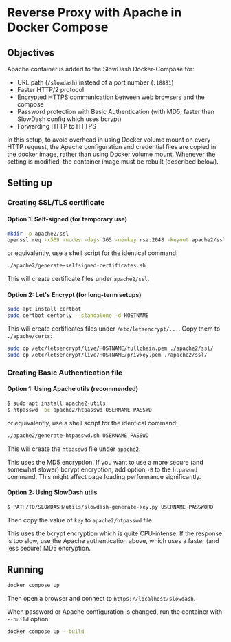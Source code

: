 
# Reverse Proxy with Apache in Docker Compose

## Objectives
Apache container is added to the SlowDash Docker-Compose for:

- URL path (`/slowdash`) instead of a port number (`:18881`)
- Faster HTTP/2 protocol
- Encrypted HTTPS communication between web browsers and the compose
- Password protection with Basic Authentication (with MD5; faster than SlowDash config which uses bcrypt)
- Forwarding HTTP to HTTPS

In this setup, to avoid overhead in using Docker volume mount on every HTTP request, the Apache configuration and credential files are copied in the docker image, rather than using Docker volume mount. Whenever the setting is modified, the container image must be rebuilt (described below).


## Setting up
### Creating SSL/TLS certificate
#### Option 1: Self-signed (for temporary use)
```bash
mkdir -p apache2/ssl
openssl req -x509 -nodes -days 365 -newkey rsa:2048 -keyout apache2/ssl/privkey.pem -out apache2/ssl/fullchain.pem -subj "/CN=localhost"
```

or equivalently, use a shell script for the identical command:
```bash
./apache2/generate-selfsigned-certificates.sh
```

This will create certificate files under `apache2/ssl`.

#### Option 2: Let's Encrypt (for long-term setups)
```bash
sudo apt install certbot 
sudo certbot certonly --standalone -d HOSTNAME
```
This will create certificates files under `/etc/letsencrypt/...`. Copy them to `./apache/certs`:
```bash
sudo cp /etc/letsencrypt/live/HOSTNAME/fullchain.pem ./apache2/ssl/
sudo cp /etc/letsencrypt/live/HOSTNAME/privkey.pem ./apache2/ssl/
```


### Creating Basic Authentication file

#### Option 1: Using Apache utils (recommended)
```bash
$ sudo apt install apache2-utils
$ htpasswd -bc apache2/htpasswd USERNAME PASSWD
```

or equivalently, use a shell script for the identical command:
```bash
./apache2/generate-htpasswd.sh USERNAME PASSWD
```

This will create the `htpasswd` file under `apache2`.

This uses the MD5 encryption. If you want to use a more secure (and somewhat slower) bcrypt encryption, add option `-B` to the `htpasswd` command. This might affect page loading performance significantly.

#### Option 2: Using SlowDash utils
```bash
$ PATH/TO/SLOWDASH/utils/slowdash-generate-key.py USERNAME PASSWORD
```

Then copy the value of `key` to `apache2/htpasswd` file.

This uses the bcrypt encryption which is quite CPU-intense. If the response is too slow, use the Apache authentication above, which uses a faster (and less secure) MD5 encryption.


## Running
```bash
docker compose up
```

Then open a browser and connect to `https://localhost/slowdash`.

When password or Apache configuration is changed, run the container with `--build` option:
```bash
docker compose up --build
```
